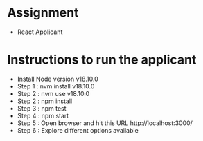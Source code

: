 # Assignment
- React Applicant 

# Instructions to run the applicant
 - Install Node version v18.10.0
 - Step 1 : nvm install v18.10.0
 - Step 2 : nvm use v18.10.0
 - Step 2 : npm install
 - Step 3 : npm test
 - Step 4 : npm start
 - Step 5 : Open browser and hit this URL http://localhost:3000/
 - Step 6 : Explore different options available

